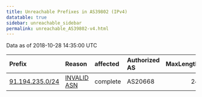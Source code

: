 ```yaml
---
title: Unreachable Prefixes in AS39802 (IPv4)
datatable: true
sidebar: unreachable_sidebar
permalink: unreachable_AS39802-v4.html
---
```


Data as of 2018-10-28 14:35:00 UTC


<div class="datatable-begin"></div>

| Prefix                                                   | Reason                                                                                                 | affected   | Authorized AS   |   MaxLength | Anchor                                         |   unreachable /24s |
|:---------------------------------------------------------|:-------------------------------------------------------------------------------------------------------|:-----------|:----------------|------------:|:-----------------------------------------------|-------------------:|
| [91.194.235.0/24](https://stat.ripe.net/91.194.235.0/24) | [INVALID ASN](https://rpki-validator.ripe.net/announcement-preview?asn=AS39802&prefix=91.194.235.0/24) | complete   | AS20668         |          24 | [RIPE](unreachable_RIPE_NCC_RPKI_Root-v4.html) |                  1 |

<div class="datatable-end"></div>